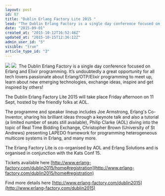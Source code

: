 ```yaml
---
layout: post
id: 87
title: "Dublin Erlang Factory Lite 2015 "
lead: "The Dublin Erlang Factory is a single day conference focused on Erlang and Elixir programming."
date: "2015-09-01"
created_at: "2015-10-12T16:52:46Z"
updated_at: "2015-10-15T12:36:12Z"
admin_user_id: "5"
visible: "true"
article_type_id: "3"
---
```

![](http://functionalkats.com/assets/pictures/efllogo.jpg) ![](http://functionalkats.com/assets/pictures/lambda-kat-250.png) 
The Dublin Erlang Factory is a single day conference focused on Erlang and Elixir programming. It’s undoubtedly a great opportunity for all tech lovers passionate about Erlang/OTP/Elixir programming to meet up, learn about new emerging technologies, exchange ideas, inspire and get inspired by others!

The Dublin Erlang Factory Lite 2015 will take place Friday afternoon on 11 Sept, hosted by the friendly folks at AOL.

The programme and speaker lineup includes Joe Armstrong, Erlang's Co-Inventor, sharing his brilliant ideas through a keynote talk and also a tutorial (a limited number of seats still available), Philip Clarke (AOL) diving into the topic of Real Time Bidding Exchange, Christopher Brown (University of St Andrews) presenting LAPEDO framework for programming heterogeneous multicore systems in Erlang, and many more.

The Erlang Factory Lite is co-organised by AOL and Erlang Solutions and is organised in conjunction with the Kats Conf 15.

Tickets available here [http://www.erlang-factory.com/dublin2015/home#registration](http://www.erlang-factory.com/dublin2015/home#registration)

Find more details here [http://www.erlang-factory.com/dublin2015](http://www.erlang-factory.com/dublin2015)
